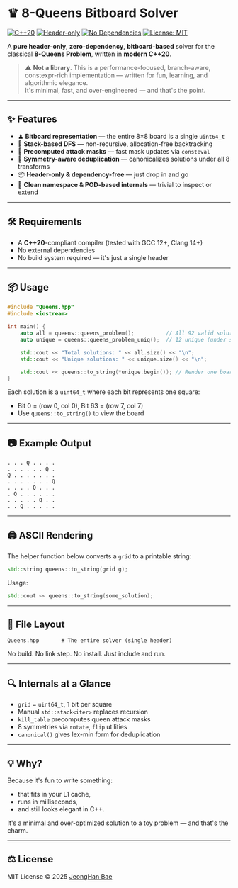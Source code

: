 # ♛ 8-Queens Bitboard Solver

[![C++20](https://img.shields.io/badge/C%2B%2B-20-blue.svg)](https://en.cppreference.com/w/cpp/20)
[![Header-only](https://img.shields.io/badge/header--only-✓-brightgreen)]()
[![No Dependencies](https://img.shields.io/badge/dependencies-none-success)]()
[![License: MIT](https://img.shields.io/badge/license-MIT-yellow.svg)]()

A **pure header-only**, **zero-dependency**, **bitboard-based** solver for the classical **8-Queens Problem**, written in **modern C++20**.

> ⚠️ **Not a library**. This is a performance-focused, branch-aware, constexpr-rich implementation — written for fun, learning, and algorithmic elegance.  
> It's minimal, fast, and over-engineered — and that's the point.

---

## ✨ Features

- ♟ **Bitboard representation** — the entire 8×8 board is a single `uint64_t`
- 🚀 **Stack-based DFS** — non-recursive, allocation-free backtracking
- 🧮 **Precomputed attack masks** — fast mask updates via `consteval`
- 🔁 **Symmetry-aware deduplication** — canonicalizes solutions under all 8 transforms
- 📦 **Header-only & dependency-free** — just drop in and go
- 🧼 **Clean namespace & POD-based internals** — trivial to inspect or extend

---

## 🛠 Requirements

- A **C++20**-compliant compiler (tested with GCC 12+, Clang 14+)
- No external dependencies
- No build system required — it's just a single header

---

## 📦 Usage

```cpp
#include "Queens.hpp"
#include <iostream>

int main() {
    auto all = queens::queens_problem();          // All 92 valid solutions
    auto unique = queens::queens_problem_uniq();  // 12 unique (under symmetry)

    std::cout << "Total solutions: " << all.size() << "\n";
    std::cout << "Unique solutions: " << unique.size() << "\n";

    std::cout << queens::to_string(*unique.begin()); // Render one board
}
````

Each solution is a `uint64_t` where each bit represents one square:

* Bit 0 = (row 0, col 0), Bit 63 = (row 7, col 7)
* Use `queens::to_string()` to view the board

---

## 📷 Example Output

```plaintext
. . . Q . . . . 
. . . . . . Q . 
Q . . . . . . . 
. . . . . . . Q 
. . . . Q . . . 
. Q . . . . . . 
. . . . . Q . . 
. . Q . . . . . 
```

---

## 🖨️ ASCII Rendering

The helper function below converts a `grid` to a printable string:

```cpp
std::string queens::to_string(grid g);
```

Usage:

```cpp
std::cout << queens::to_string(some_solution);
```

---

## 📂 File Layout

```
Queens.hpp       # The entire solver (single header)
```

No build. No link step. No install. Just include and run.

---

## 🔍 Internals at a Glance

* `grid` = `uint64_t`, 1 bit per square
* Manual `std::stack<iter>` replaces recursion
* `kill_table` precomputes queen attack masks
* 8 symmetries via `rotate`, `flip` utilities
* `canonical()` gives lex-min form for deduplication

---

## 💡 Why?

Because it's fun to write something:

* that fits in your L1 cache,
* runs in milliseconds,
* and still looks elegant in C++.

It's a minimal and over-optimized solution to a toy problem — and that's the charm.

---

## ⚖ License

MIT License © 2025 [JeongHan Bae](https://github.com/JeongHan-Bae)
